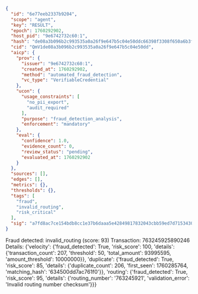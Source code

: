```json
{
  "id": "6e77eeb2337b9204",
  "scope": "agent",
  "key": "RESULT",
  "epoch": 1760292902,
  "host_pid": "9e6742732c60:1",
  "hash": "de08a3b096b2c993535a0a26f9e647b5c04e50ddc66398f3308f650a6b3fe6b4",
  "cid": "QmV1de08a3b096b2c993535a0a26f9e647b5c04e50dd",
  "aicp": {
    "prov": {
      "issuer": "9e6742732c60:1",
      "created_at": 1760292902,
      "method": "automated_fraud_detection",
      "vc_type": "VerifiableCredential"
    },
    "ucon": {
      "usage_constraints": [
        "no_pii_export",
        "audit_required"
      ],
      "purpose": "fraud_detection_analysis",
      "enforcement": "mandatory"
    },
    "eval": {
      "confidence": 1.0,
      "evidence_count": 0,
      "review_status": "pending",
      "evaluated_at": 1760292902
    }
  },
  "sources": [],
  "edges": [],
  "metrics": {},
  "thresholds": {},
  "tags": [
    "fraud",
    "invalid_routing",
    "risk_critical"
  ],
  "sig": "a7fd8ac7ce154bdb8cc1e37b6daaa5e42849817832043cbb59ed7d7153430cd8"
}
```

Fraud detected: invalid_routing (score: 93)
Transaction: 763245925890246
Details: {'velocity': {'fraud_detected': True, 'risk_score': 100, 'details': {'transaction_count': 207, 'threshold': 50, 'total_amount': 93995595, 'amount_threshold': 10000000}}, 'duplicate': {'fraud_detected': True, 'risk_score': 85, 'details': {'duplicate_count': 206, 'first_seen': 1760285764, 'matching_hash': '634500dd7ac761f0'}}, 'routing': {'fraud_detected': True, 'risk_score': 95, 'details': {'routing_number': '763245921', 'validation_error': 'Invalid routing number checksum'}}}